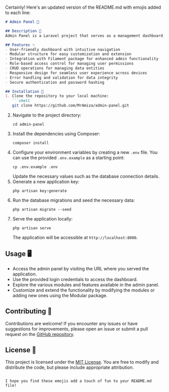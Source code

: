 Certainly! Here's an updated version of the README.md with emojis added to each line:

```markdown
# Admin Panel 💼

## Description 📝
Admin Panel is a Laravel project that serves as a management dashboard, built using the Filament and Modular packages. It provides a user-friendly interface for managing various aspects of your application.

## Features ✨
- User-friendly dashboard with intuitive navigation
- Modular structure for easy customization and extension
- Integration with Filament package for enhanced admin functionality
- Role-based access control for managing user permissions
- CRUD operations for managing data entities
- Responsive design for seamless user experience across devices
- Error handling and validation for data integrity
- Secure authentication and password hashing

## Installation 🚀
1. Clone the repository to your local machine:
   ```shell
   git clone https://github.com/MrAmiza/admin-panel.git
   ```
2. Navigate to the project directory:
   ```shell
   cd admin-panel
   ```
3. Install the dependencies using Composer:
   ```shell
   composer install
   ```
4. Configure your environment variables by creating a new `.env` file. You can use the provided `.env.example` as a starting point:
   ```shell
   cp .env.example .env
   ```
   Update the necessary values such as the database connection details.
5. Generate a new application key:
   ```shell
   php artisan key:generate
   ```
6. Run the database migrations and seed the necessary data:
   ```shell
   php artisan migrate --seed
   ```
7. Serve the application locally:
   ```shell
   php artisan serve
   ```
   The application will be accessible at `http://localhost:8000`.

## Usage 🖥️
- Access the admin panel by visiting the URL where you served the application.
- Use the provided login credentials to access the dashboard.
- Explore the various modules and features available in the admin panel.
- Customize and extend the functionality by modifying the modules or adding new ones using the Modular package.

## Contributing 🤝
Contributions are welcome! If you encounter any issues or have suggestions for improvements, please open an issue or submit a pull request on the [GitHub repository](https://github.com/MrAmiza/admin-panel).

## License 📜
This project is licensed under the [MIT License](https://opensource.org/licenses/MIT). You are free to modify and distribute the code, but please include appropriate attribution.
```

I hope you find these emojis add a touch of fun to your README.md file!
